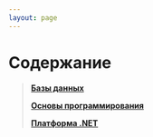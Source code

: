 ```yaml
---
layout: page
---
```


# Содержание

> **[Базы данных](docs/DataBases/README.md)**
>
> **[Основы программирования](docs/Basics/README.md)**
>
> **[Платформа .NET](docs/.NET/README.md)**
